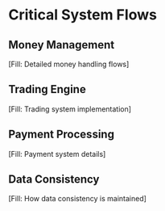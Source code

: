 # Critical System Flows

## Money Management
[Fill: Detailed money handling flows]

## Trading Engine
[Fill: Trading system implementation]

## Payment Processing
[Fill: Payment system details]

## Data Consistency
[Fill: How data consistency is maintained]
